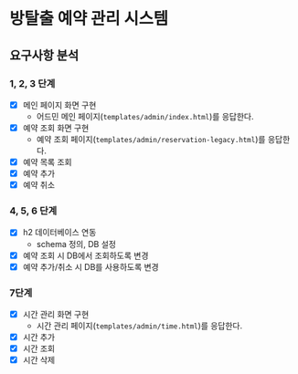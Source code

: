 # 방탈출 예약 관리 시스템

## 요구사항 분석

### 1, 2, 3 단계

- [x] 메인 페이지 화면 구현 
  - 어드민 메인 페이지(`templates/admin/index.html`)를 응답한다.
- [x] 예약 조회 화면 구현
  - 예약 조회 페이지(`templates/admin/reservation-legacy.html`)를 응답한다.
- [x] 예약 목록 조회
- [x] 예약 추가
- [x] 예약 취소

### 4, 5, 6 단계
- [x] h2 데이터베이스 연동
  - schema 정의, DB 설정
- [x] 예약 조회 시 DB에서 조회하도록 변경
- [x] 예약 추가/취소 시 DB를 사용하도록 변경

### 7단계
- [x] 시간 관리 화면 구현
  - 시간 관리 페이지(`templates/admin/time.html`)를 응답한다.
- [x] 시간 추가
- [x] 시간 조회
- [x] 시간 삭제

